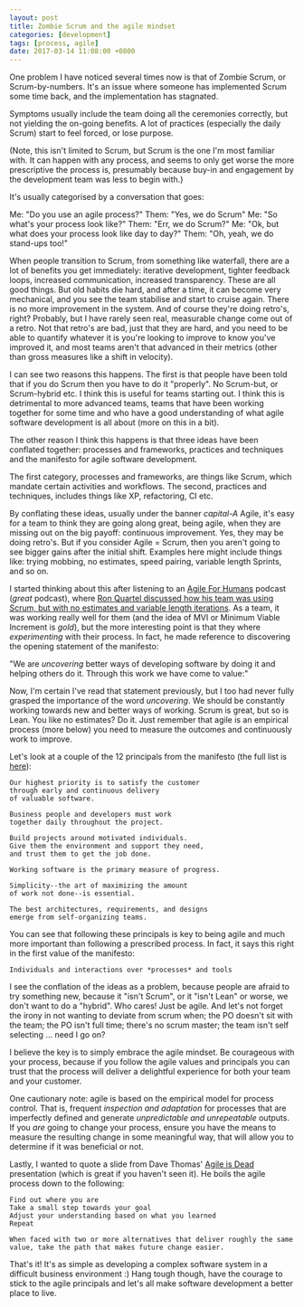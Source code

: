 ```yaml
---
layout: post
title: Zombie Scrum and the agile mindset
categories: [development]
tags: [process, agile]
date: 2017-03-14 11:08:00 +0800
---
```


One problem I have noticed several times now is that of Zombie Scrum, or Scrum-by-numbers. It's an issue where someone has implemented Scrum some time back, and the implementation has stagnated.

Symptoms usually include the team doing all the ceremonies correctly, but not yielding the on-going benefits. A lot of practices (especially the daily Scrum) start to feel forced, or lose purpose.

<!--more-->

(Note, this isn't limited to Scrum, but Scrum is the one I'm most familiar with. It can happen with any process, and seems to only get worse the more prescriptive the process is, presumably because buy-in and engagement by the development team was less to begin with.)

It's usually categorised by a conversation that goes:

Me: "Do you use an agile process?"
Them: "Yes, we do Scrum"
Me: "So what's your process look like?"
Them: "Err, we do Scrum?"
Me: "Ok, but what does your process look like day to day?"
Them: "Oh, yeah, we do stand-ups too!"

When people transition to Scrum, from something like waterfall, there are a lot of benefits you get immediately: iterative development, tighter feedback loops, increased communication, increased transparency. These are all good things. But old habits die hard, and after a time, it can become very mechanical, and you see the team stabilise and start to cruise again. There is no more improvement in the system. And of course they're doing retro's, right? Probably, but I have rarely seen real, measurable change come out of a retro. Not that retro's are bad, just that they are hard, and you need to be able to quantify whatever it is you're looking to improve to know you've improved it, and most teams aren't that advanced in their metrics (other than gross measures like a shift in velocity).

I can see two reasons this happens. The first is that people have been told that if you do Scrum then you have to do it "properly". No Scrum-but, or Scrum-hybrid etc. I think this is useful for teams starting out. I think this is detrimental to more advanced teams, teams that have been working together for some time and who have a good understanding of what agile software development is all about (more on this in a bit).

The other reason I think this happens is that three ideas have been conflated together: processes and frameworks, practices and techniques and the manifesto for agile software development.

The first category, processes and frameworks, are things like Scrum, which mandate certain activities and workflows. The second, practices and techniques, includes things like XP, refactoring, CI etc.

By conflating these ideas, usually under the banner _capital-A_ Agile, it's easy for a team to think they are going along great, being agile, when they are missing out on the big payoff: continuous improvement. Yes, they may be doing retro's. But if you consider Agile = Scrum, then you aren't going to see bigger gains after the initial shift. Examples here might include things like: trying mobbing, no estimates, speed pairing, variable length Sprints, and so on.

I started thinking about this after listening to an [Agile For Humans](http://ryanripley.com/agile-for-humans/) podcast (_great_ podcast), where [Ron Quartel discussed how his team was using Scrum, but with no estimates and variable length iterations](http://ryanripley.com/afh-031-natural-software-development-using-noestimates-and-variable-length-sprints-podcast/). As a team, it was working really well for them (and the idea of MVI or Minimum Viable Increment is _gold_), but the more interesting point is that they where _experimenting_ with their process. In fact, he made reference to discovering the opening statement of the manifesto:

"We are *uncovering* better ways of developing
software by doing it and helping others do it.
Through this work we have come to value:"

Now, I'm certain I've read that statement previously, but I too had never fully grasped the importance of the word *uncovering*. We should be constantly working towards new and better ways of working. Scrum is great, but so is Lean. You like no estimates? Do it. Just remember that agile is an empirical process (more below) you need to measure the outcomes and continuously work to improve. 

Let's look at a couple of the 12 principals from the manifesto (the full list is [here](http://agilemanifesto.org/principles.html)):

```
Our highest priority is to satisfy the customer
through early and continuous delivery
of valuable software.

Business people and developers must work 
together daily throughout the project.

Build projects around motivated individuals. 
Give them the environment and support they need, 
and trust them to get the job done.

Working software is the primary measure of progress.

Simplicity--the art of maximizing the amount 
of work not done--is essential.

The best architectures, requirements, and designs 
emerge from self-organizing teams.
```

You can see that following these principals is key to being agile and much more important than following a prescribed process. In fact, it says this right in the first value of the manifesto:

```
Individuals and interactions over *processes* and tools
```

I see the conflation of the ideas as a problem, because people are afraid to try something new, because it "isn't Scrum", or it "isn't Lean" or worse, we don't want to do a "hybrid". Who cares! Just be agile. And let's not forget the irony in not wanting to deviate from scrum when; the PO doesn't sit with the team; the PO isn't full time; there's no scrum master; the team isn't self selecting ... need I go on?

I believe the key is to simply embrace the agile mindset. Be courageous with your process, because if you follow the agile values and principals you can trust that the process will deliver a delightful experience for both your team and your customer.

One cautionary note: agile is based on the empirical model for process control. That is, frequent _inspection and adaptation_ for processes that are imperfectly defined and generate _unpredictable and unrepeatable_ outputs. If you _are_ going to change your process, ensure you have the means to measure the resulting change in some meaningful way, that will allow you to determine if it was beneficial or not.

Lastly, I wanted to quote a slide from Dave Thomas' [Agile is Dead](https://www.youtube.com/watch?v=vqz8ND-N1hc) presentation (which is great if you haven't seen it). He boils the agile process down to the following:

```
Find out where you are
Take a small step towards your goal
Adjust your understanding based on what you learned
Repeat

When faced with two or more alternatives that deliver roughly the same value, take the path that makes future change easier.
```

That's it! It's as simple as developing a complex software system in a difficult business environment :) Hang tough though, have the courage to stick to the agile principals and let's all make software development a better place to live.